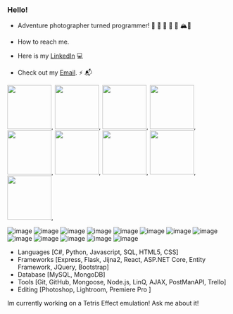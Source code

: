 ### Hello!

<!--
**ExploreAdrift/ExploreAdrift** is a ✨ _special_ ✨ repository because its `README.md` (this file) appears on your GitHub profile.

Here are some ideas to get you started:

- 🔭 I’m currently working on ...
- 🌱 I’m currently learning ...
- 👯 I’m looking to collaborate on ...
- 🤔 I’m looking for help with ...
- 💬 Ask me about ...
- 📫 How to reach me: ...
- 😄 Pronouns: ...
- ⚡ Fun fact: ...
-->

- Adventure photographer turned programmer! 🛫 🏰 📸 🐻 🌋 🏔🛬

- How to reach me.
- Here is my [LinkedIn](https://www.linkedin.com/in/nicholassmith0423/) 💻

- Check out my [Email](NBSmith0412@gmail.com). ⚡️ 📬


<img src="https://user-images.githubusercontent.com/103008849/181587932-1964a998-bffb-44c3-9d87-f8eecbb549c1.png" width="100" height="100">,
<img src="https://user-images.githubusercontent.com/103008849/181589038-e3f12dd3-eaf6-4437-bc00-376c078ef1f2.png" width="100" height="100">,
<img src="https://user-images.githubusercontent.com/103008849/181589160-77dba8cf-06f7-447b-bb89-1fcc6493948d.png" width="100" height="100">,
<img src="https://user-images.githubusercontent.com/103008849/181587932-1964a998-bffb-44c3-9d87-f8eecbb549c1.png" width="100" height="100">,
<img src="https://user-images.githubusercontent.com/103008849/181587932-1964a998-bffb-44c3-9d87-f8eecbb549c1.png" width="100" height="100">,
<img src="https://user-images.githubusercontent.com/103008849/181587932-1964a998-bffb-44c3-9d87-f8eecbb549c1.png" width="100" height="100">,
<img src="https://user-images.githubusercontent.com/103008849/181587932-1964a998-bffb-44c3-9d87-f8eecbb549c1.png" width="100" height="100">,
<img src="https://user-images.githubusercontent.com/103008849/181587932-1964a998-bffb-44c3-9d87-f8eecbb549c1.png" width="100" height="100">,
<img src="https://user-images.githubusercontent.com/103008849/181587932-1964a998-bffb-44c3-9d87-f8eecbb549c1.png" width="100" height="100">,

![image]()
![image]()
![image]()
![image](https://user-images.githubusercontent.com/103008849/181594576-65c8f72d-03b4-4d2e-a4ff-1f5ddf69967d.png)
![image](https://user-images.githubusercontent.com/103008849/181589730-3f1db5cd-0e02-4a62-93eb-cc02f2b8aa18.png)
![image](https://user-images.githubusercontent.com/103008849/181589863-18453c4c-1c74-4bf3-8483-4628d863d75c.png)
![image](https://user-images.githubusercontent.com/103008849/181588764-e7aeeef7-c5f3-401c-b5d2-f7a3aaf4ca40.png)
![image](https://user-images.githubusercontent.com/103008849/181588870-f208fe52-499e-474a-b8b8-f3917be13a50.png)
![image](https://user-images.githubusercontent.com/103008849/181589312-8c64d334-28da-4b6a-9e8e-0b8a4fb170cb.png)
![image](https://user-images.githubusercontent.com/103008849/181589387-b4995479-9dbf-4a47-ac05-9701e60fcd1d.png)
![image](https://user-images.githubusercontent.com/103008849/181589478-79d82cc1-fc97-4f69-a412-0c565444651d.png)
![image](https://user-images.githubusercontent.com/103008849/181589554-28fd7e4e-e93e-474d-9d16-659c5f78fa15.png)
![image](https://user-images.githubusercontent.com/103008849/181589632-c84a7dc9-1d7a-4f2d-a52d-7388b78a95f1.png)




- Languages [C#, Python, Javascript, SQL, HTML5, CSS]
- Frameworks [Express, Flask, Jijna2, React, ASP.NET Core, Entity Framework, JQuery, Bootstrap]
- Database [MySQL, MongoDB]
- Tools [Git, GitHub, Mongoose, Node.js, LinQ, AJAX, PostManAPI, Trello]
- Editing [Photoshop, Lightroom, Premiere Pro ]


Im currently working on a Tetris Effect emulation! Ask me about it!








